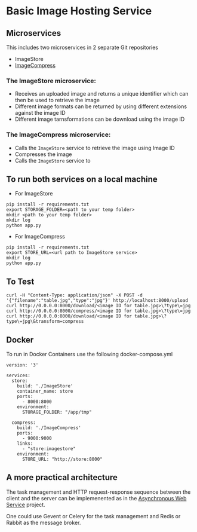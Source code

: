 # Basic Image Hosting Service

## Microservices
This includes two microservices in 2 separate Git repositories
- ImageStore
- [ImageCompress](https://github.com/anilnairxyz/ImageCompress)

### The ImageStore microservice:
- Receives an uploaded image and returns a unique identifier which can then be used to retrieve the image
- Different image formats can be returned by using different extensions against the image ID
- Different image tarnsformations can be download using the image ID

### The ImageCompress microservice:
- Calls the `ImageStore` service to retrieve the image using Image ID
- Compresses the image
- Calls the `ImageStore` service to 

## To run both services on a local machine
- For ImageStore

```pip install -r requirements.txt```<br>
```export STORAGE_FOLDER=<path to your temp folder>```<br>
```mkdir <path to your temp folder>```<br>
```mkdir log```<br>
```python app.py```<br>

- For ImageCompress

```pip install -r requirements.txt```<br>
```export STORE_URL=<url path to ImageStore service>```<br>
```mkdir log```<br>
```python app.py```<br>

## To Test
```curl -H "Content-Type: application/json" -X POST -d '{"filename":"table.jpg","type":"jpg"}' http://localhost:8000/upload```<br>
```curl http://0.0.0.0:8000/download/<image ID for table.jpg>\?type\=jpg```<br>
```curl http://0.0.0.0:8000/compress/<image ID for table.jpg>\?type\=jpg```<br>
```curl http://0.0.0.0:8000/download/<image ID for table.jpg>\?type\=jpg\&transform=compress```<br>

## Docker
To run in Docker Containers use the following docker-compose.yml
```
version: '3'

services:
  store:
    build: './ImageStore'
    container_name: store
    ports:
      - 8000:8000
    environment:
      STORAGE_FOLDER: "/app/tmp"

  compress:
    build: './ImageCompress'
    ports:
      - 9000:9000
    links:
      - "store:imagestore"
    environment:
      STORE_URL: "http://store:8000"
```

## A more practical architecture

The task management and HTTP request-response sequence between the client and the server can
be implemenented as in the [Asynchronous Web Service](https://github.com/anilnairxyz/AsyncWebApp) project.

One could use Gevent or Celery for the task management and Redis or Rabbit as the message broker.
